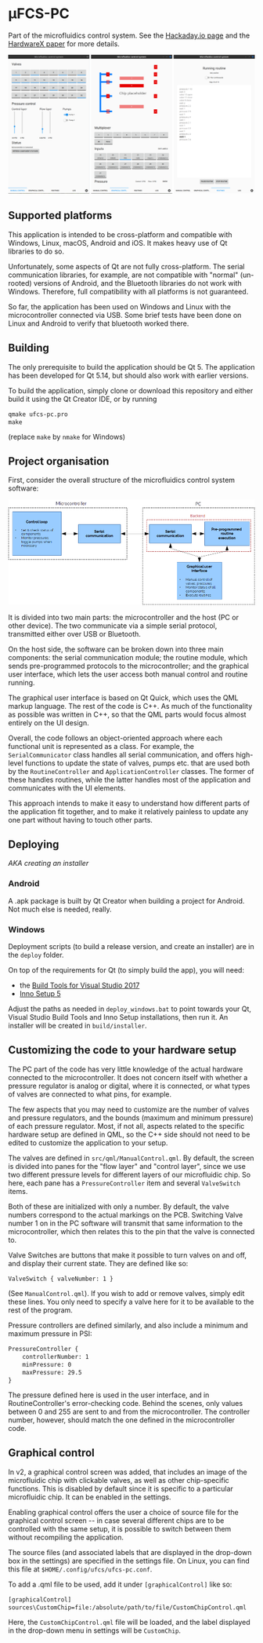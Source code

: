 # μFCS-PC

Part of the microfluidics control system. See the [Hackaday.io page](https://hackaday.io/project/27511-microfluidics-control-system) and the [HardwareX paper](https://www.sciencedirect.com/science/article/pii/S2468067218301147) for more details.

![Screenshot](./res/images/screenshots.png)

## Supported platforms

This application is intended to be cross-platform and compatible with Windows, Linux, macOS, Android and iOS. It makes heavy use of Qt libraries to do so.

Unfortunately, some aspects of Qt are not fully cross-platform. The serial communication libraries, for example, are not compatible with "normal" (un-rooted) versions of Android, and the Bluetooth libraries do not work with Windows. Therefore, full compatibility with all platforms is not guaranteed. 

So far, the application has been used on Windows and Linux with the microcontroller connected via USB. Some brief tests have been done on Linux and Android to verify that bluetooth worked there.


## Building

The only prerequisite to build the application should be Qt 5. The application has been developed for Qt 5.14, but should also work with earlier versions. 

To build the application, simply clone or download this repository and either build it using the Qt Creator IDE, or by running

    qmake ufcs-pc.pro
    make

(replace `make` by `nmake` for Windows)


## Project organisation

First, consider the overall structure of the microfluidics control system software:

![software block diagram](./res/software_blockdiagram.png)

It is divided into two main parts: the microcontroller and the host (PC or other device). The two communicate via a simple serial protocol, transmitted either over USB or Bluetooth.

On the host side, the software can be broken down into three main components: the serial communication module; the routine module, which sends pre-programmed protocols to the microcontroller; and the graphical user interface, which lets the user access both manual control and routine running.

The graphical user interface is based on Qt Quick, which uses the QML markup language. The rest of the code is C++. As much of the functionality as possible was written in C++, so that the QML parts would focus almost entirely on the UI design.

Overall, the code follows an object-oriented approach where each functional unit is represented as a class. For example, the `SerialCommunicator` class handles all serial communication, and offers high-level functions to update the state of valves, pumps etc. that are used both by the `RoutineController` and `ApplicationController` classes. The former of these handles routines, while the latter handles most of the application and communicates with the UI elements.

This approach intends to make it easy to understand how different parts of the application fit together, and to make it relatively painless to update any one part without having to touch other parts. 


## Deploying
_AKA creating an installer_

### Android
A .apk package is built by Qt Creator when building a project for Android. Not much else is needed, really.

### Windows
Deployment scripts (to build a release version, and create an installer) are in the `deploy` folder.

On top of the requirements for Qt (to simply build the app), you will need:

 - the [Build Tools for Visual Studio 2017](https://visualstudio.microsoft.com/downloads/#build-tools-for-visual-studio-2017)
 - [Inno Setup 5](http://jrsoftware.org/isdl.php#stable)


Adjust the paths as needed in `deploy_windows.bat` to point towards your Qt, Visual Studio Build Tools and Inno Setup installations, then run it. An installer will be created in `build/installer`.


## Customizing the code to your hardware setup

The PC part of the code has very little knowledge of the actual hardware connected to the microcontroller. It does not concern itself with whether a pressure regulator is analog or digital, where it is connected, or what types of valves are connected to what pins, for example.

The few aspects that you may need to customize are the number of valves and pressure regulators, and the bounds (maximum and minimum pressure) of each pressure regulator. Most, if not all, aspects related to the specific hardware setup are defined in QML, so the C++ side should not need to be edited to customize the application to your setup.

The valves are defined in `src/qml/ManualControl.qml`. By default, the screen is divided into panes for the "flow layer" and "control layer", since we use two different pressure levels for different layers of our microfluidic chip. So here, each pane has a `PressureController` item and several `ValveSwitch` items.

Both of these are initialized with only a number. By default, the valve numbers correspond to the actual markings on the PCB. Switching Valve number 1 on in the PC software will transmit that same information to the microcontroller, which then relates this to the pin that the valve is connected to.

Valve Switches are buttons that make it possible to turn valves on and off, and display their current state. They are defined like so:

    ValveSwitch { valveNumber: 1 }

(See `ManualControl.qml`). If you wish to add or remove valves, simply edit these lines. You only need to specify a valve here for it to be available to the rest of the program. 

Pressure controllers are defined similarly, and also include a minimum and maximum pressure in PSI:

    PressureController {
        controllerNumber: 1
        minPressure: 0
        maxPressure: 29.5
    }

The pressure defined here is used in the user interface, and in RoutineController's error-checking code. Behind the scenes, only values between 0 and 255 are sent to and from the microcontroller. The controller number, however, should match the one defined in the microcontroller code.

## Graphical control
In v2, a graphical control screen was added, that includes an image of the microfluidic chip with clickable valves, as well as other chip-specific functions. This is disabled by default since it is specific to a particular microfluidic chip. It can be enabled in the settings.

Enabling graphical control offers the user a choice of source file for the graphical control screen -- in case several different chips are to be controlled with the same setup, it is possible to switch between them without recompiling the application.

The source files (and associated labels that are displayed in the drop-down box in the settings) are specified in the settings file. On Linux, you can find this file at `$HOME/.config/ufcs/ufcs-pc.conf`.
 
To add a .qml file to be used, add it under `[graphicalControl]` like so:

    [graphicalControl]
    sources\CustomChip=file:/absolute/path/to/file/CustomChipControl.qml

Here, the `CustomChipControl.qml` file will be loaded, and the label displayed in the drop-down menu in settings will be `CustomChip`.
